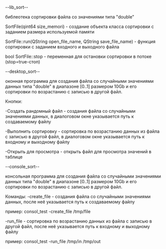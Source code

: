 --lib_sort--

библеотека сортировки файла со значениями типа "double"

SortFile(qint64 size_memori) - создание объекта класса сортировки с заданием размера используемой памяти

SortFile::run(QString open_file_name, QString save_file_name) - функция сортировки с заданием входного и выходного файла

bool SortFile::stop - переменная для остановки сортировки в потоке (stop=true-стоп)


--desktop_sort--

оконная программа для создания
файла со случайными значениями данных типа "double" в диапазоне [0..1] размером 10Gb и его сортировки по возрастанию с записью в другой файл.

Кнопки:

-Создать рандомный файл - создания файла со случайными значениями данных, в диалоговом окне указывается путь к создаваемому файлу

-Выполнить сортировку - сортировка по возрастанию данных из файла с записью в другой файл, в диалоговом окне указывается путь к входному и выходному файлу

-Открыть для просмотра - открыть файл для просмотра значений в таблице


--console_sort--

консольная программа для создания файла со случайными значениями данных типа "double" в диапазоне [0..1] размером 10Gb и его сортировки по возрастанию с записью в другой файл.

Команды:
-create_file - создания файла со случайными значениями данных, после неё указывается путь к создаваемому файлу

пример:
consol_test -create_file /tmp/file

-run_file - сортировка по возрастанию данных из файла с записью в другой файл, после неё указывается путь к входному и выходному файлу

пример:
consol_test -run_file /tmp/in /tmp/out

